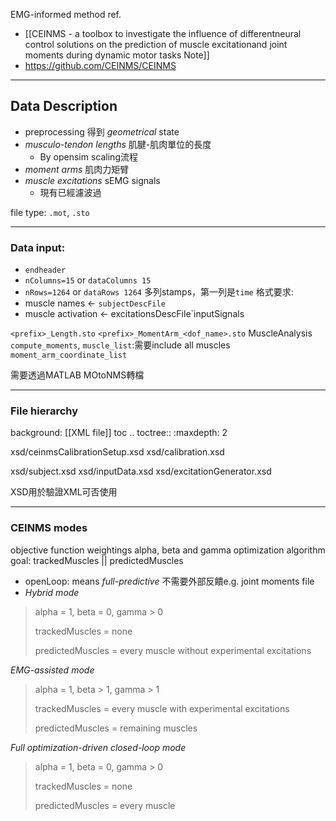 EMG-informed method
ref.
- [[CEINMS - a toolbox to investigate the influence of differentneural control solutions on the prediction of muscle excitationand joint moments during dynamic motor tasks Note]]
- https://github.com/CEINMS/CEINMS

---
## Data Description
- preprocessing 得到 _geometrical_ state
- _musculo-tendon lengths_ 肌腱-肌肉單位的長度
	- By opensim scaling流程
- _moment arms_ 肌肉力矩臂
- _muscle excitations_ sEMG signals
	- 現有已經濾波過

file type: `.mot`, `.sto`

---
### Data input:
- `endheader`
- `nColumns=15` or `dataColumns 15`
- `nRows=1264` or `dataRows 1264`
多列stamps，第一列是`time`
格式要求: 
- muscle names <- `subjectDescFile`
- muscle activation <- excitationsDescFile`inputSignals

`<prefix>_Length.sto`
`<prefix>_MomentArm_<dof_name>.sto`
MuscleAnalysis
`compute_moments`, 
`muscle_list`:需要include all muscles
`moment_arm_coordinate_list`

需要透過MATLAB MOtoNMS轉檔

---
### File hierarchy
background: [[XML file]]
toc
.. toctree::
   :maxdepth: 2

   xsd/ceinmsCalibrationSetup.xsd
   xsd/calibration.xsd

   xsd/subject.xsd
   xsd/inputData.xsd
   xsd/excitationGenerator.xsd

XSD用於驗證XML可否使用

---
### CEINMS modes
objective function weightings alpha, beta and gamma
optimization algorithm goal: trackedMuscles  || predictedMuscles

- openLoop: means _full-predictive_ 不需要外部反饋e.g. joint moments file
- _Hybrid mode_

> alpha = 1, beta = 0, gamma > 0
> 
> trackedMuscles = none
> 
> predictedMuscles = every muscle without experimental excitations

_EMG-assisted mode_

> alpha = 1, beta > 1, gamma > 1
> 
> trackedMuscles = every muscle with experimental excitations
> 
> predictedMuscles = remaining muscles

_Full optimization-driven closed-loop mode_

> alpha = 1, beta = 0, gamma > 0
> 
> trackedMuscles = none
> 
> predictedMuscles = every muscle